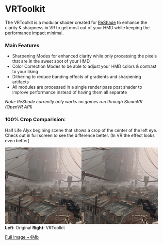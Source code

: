 ---
---

VRToolkit
=======

The VRToolkit is a modular shader created for [ReShade](https://github.com/crosire/reshade)
to enhance the clarity & sharpness in VR to get most out of your HMD while keeping the performance impact minimal.

### Main Features

- Sharpening Modes for enhanced clarity while only processing the pixels that are in the sweet spot of your HMD
- Color Correction Modes to be able to adjust your HMD colors & contrast to your liking
- Dithering to reduce banding effects of gradients and sharpening artifacts
- All modules are processed in a single render pass post shader to improve performance instead of having them all separate

*Note: ReShade currently only works on games run through SteamVR. (OpenVR API)*


### 100% Crop Comparision: 
Half Life Alyx begining scene that shows a crop of the center of the left eye.
Check out in full screen to see the difference better. (In VR the effect looks even better)

![100% Crop Comparision](./assets/images/vrtoolkit_comparision_crop.jpg "100% Crop Comparision")
**Left:** Original **Right:** VRToolkit 

[Full Image ~4Mb](./assets/images/vrtoolkit_comparision_large.jpg)